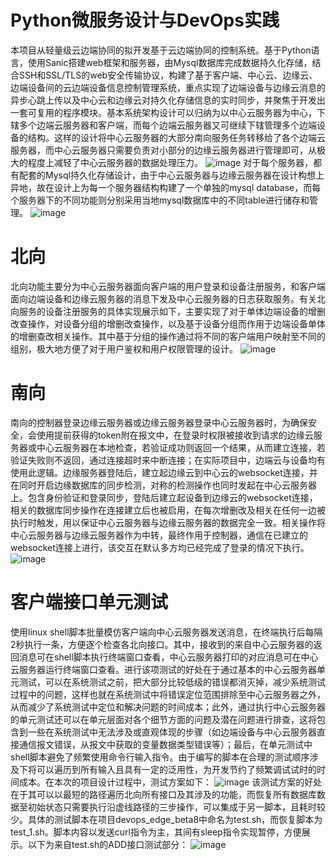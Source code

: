 # Python微服务设计与DevOps实践
本项目从轻量级云边端协同的拟开发基于云边端协同的控制系统。基于Python语言，使用Sanic搭建web框架和服务器，由Mysql数据库完成数据持久化存储，结合SSH和SSL/TLS的web安全传输协议，构建了基于客户端、中心云、边缘云、边端设备间的云边端设备信息控制管理系统，重点实现了边端设备与边缘云消息的异步心跳上传以及中心云和边缘云对持久化存储信息的实时同步，并聚焦于开发出一套可复用的程序模块。基本系统架构设计可以归纳为以中心云服务器为中心，下辖多个边端云服务器和客户端，而每个边端云服务器又可继续下辖管理多个边端设备的结构。这样的设计将中心云服务器的大部分南向服务任务转移给了各个边端云服务器，而中心云服务器只需要负责对小部分的边缘云服务器进行管理即可，从极大的程度上减轻了中心云服务器的数据处理压力。
![image](https://github.com/user-attachments/assets/ebd65767-f251-415b-931b-c8d6c3bcec26)
对于每个服务器，都有配套的Mysql持久化存储设计，由于中心云服务器与边缘云服务器在设计构想上异地，故在设计上为每一个服务器结构构建了一个单独的mysql database，而每个服务器下的不同功能则分别采用当地mysql数据库中的不同table进行储存和管理。
![image](https://github.com/user-attachments/assets/e558091d-247f-4a4c-a442-74f0dfddd9e4)

# 北向
北向功能主要分为中心云服务器面向客户端的用户登录和设备注册服务，和客户端面向边端设备和边缘云服务器的消息下发及中心云服务器的日志获取服务。有关北向服务的设备注册服务的具体实现展示如下，主要实现了对于单体边端设备的增删改查操作，对设备分组的增删改查操作，以及基于设备分组而作用于边端设备单体的增删查改相关操作。其中基于分组的操作通过将不同的客户端用户映射至不同的组别，极大地方便了对于用户鉴权和用户权限管理的设计。
![image](https://github.com/user-attachments/assets/831b068b-f006-4e60-a9ca-5070eff68dd3)

# 南向
南向的控制器登录边缘云服务器或边缘云服务器登录中心云服务器时，为确保安全，会使用提前获得的token附在报文中，在登录时权限被接收到请求的边缘云服务器或中心云服务器在本地检查，若验证成功则返回一个结果，从而建立连接，若验证失败则不返回，通过连接超时来中断连接；在实际项目中，边端云与设备均有使用此逻辑。边缘服务器登陆后，建立起边缘云到中心云的websocket连接，并在同时开启边缘数据库的同步检测，对称的检测操作也同时发起在中心云服务器上。包含身份验证和登录同步，登陆后建立起设备到边缘云的websocket连接，相关的数据库同步操作在连接建立后也被启用，在每次增删改及相关在任何一边被执行时触发，用以保证中心云服务器与边缘云服务器的数据完全一致。相关操作将中心云服务器与边缘云服务器作为中转，最终作用于控制器，通信在已建立的websocket连接上进行，该交互在默认多方均已经完成了登录的情况下执行。
![image](https://github.com/user-attachments/assets/0bbb901f-8ec8-483c-b5ad-cdb278df2702)

# 客户端接口单元测试
使用linux shell脚本批量模仿客户端向中心云服务器发送消息，在终端执行后每隔2秒执行一条，方便逐个检查各北向接口。其中，接收到的来自中心云服务器的返回消息可在shell脚本执行终端窗口查看，中心云服务器打印的对应消息可在中心云服务器运行终端窗口查看。进行该项测试的好处在于通过基本的中心云服务器单元测试，可以在系统测试之前，把大部分比较低级的错误都消灭掉，减少系统测试过程中的问题，这样也就在系统测试中将错误定位范围排除至中心云服务器之外，从而减少了系统测试中定位和解决问题的时间成本；此外，通过执行中心云服务器的单元测试还可以在单元层面对各个细节方面的问题及潜在问题进行排查，这将包含到一些在系统测试中无法涉及或直观体现的步骤（如边端设备与中心云服务器直接通信报文错误，从报文中获取的变量数据类型错误等）；最后，在单元测试中shell脚本避免了频繁使用命令行输入指令。由于编写的脚本在合理的测试顺序涉及下将可以遍历到所有输入且具有一定的泛用性，为开发节约了频繁调试试时的时间成本。在本次的项目设计过程中，测试方案如下：
![image](https://github.com/user-attachments/assets/a8fcf93d-08cb-49d7-9a79-5fcd6a371a68)
该测试方案的好处在于其可以以最短的路径遍历北向所有接口及其涉及的功能，而恢复所有数据库数据至初始状态只需要执行沿虚线路径的三步操作，可以集成于另一脚本，且耗时较少。具体的测试脚本在项目devops_edge_beta8中命名为test.sh，而恢复脚本为test_1.sh。脚本内容以发送curl指令为主，其间有sleep指令实现暂停，方便展示。以下为来自test.sh的ADD接口测试部分：
![image](https://github.com/user-attachments/assets/cb97f915-3e6c-41a2-a56b-59caf6943311)
